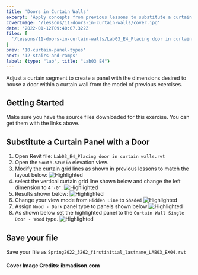 ```yaml
---
title: 'Doors in Curtain Walls'
excerpt: 'Apply concepts from previous lessons to substitute a curtain panel with a door'
coverImage: '/lessons/11-doors-in-curtain-walls/cover.jpg'
date: '2022-01-12T09:40:07.322Z'
files: [
  '/lessons/11-doors-in-curtain-walls/Lab03_E4_Placing door in curtain walls.rvt'
]
prev: '10-curtain-panel-types'
next: '12-stairs-and-ramps'
label: {type: "lab", title: "Lab03 E4"}
---
```


Adjust a curtain segment to create a panel with the dimensions desired to house a door within a curtain wall from the model of previous exercises.

## Getting Started

Make sure you have the source files downloaded for this exercise. You can get them with the links above.

## Substitute a Curtain Panel with a Door

1. Open Revit file: ``Lab03_E4_Placing door in curtain walls.rvt``
2. Open the ``South-Studio`` elevation view.
3. Modify the curtain grid lines as shown in previous lessons to match the layout below:
![Highlighted](/lessons/11-doors-in-curtain-walls/modified-layout.png)
4. select the vertical curtain grid line shown below and change the left dimension to ``4'-0"``:
![Highlighted](/lessons/11-doors-in-curtain-walls/change-dimension.png)
5. Results shown below:
![Highlighted](/lessons/11-doors-in-curtain-walls/result.png)
6. Change your view mode from ``Hidden Line`` to ``Shaded``
![Highlighted](/lessons/11-doors-in-curtain-walls/view-mode.png)
7. Assign ``Wood - Dark`` panel type to panels shown below
![Highlighted](/lessons/11-doors-in-curtain-walls/wood-dark.png)
8. As shown below set the highlighted panel to the ``Curtain Wall Single Door - Wood`` type.
![Highlighted](/lessons/11-doors-in-curtain-walls/door.png)

## Save your file

Save your file as ``Spring2022_3262_firstinitial_lastname_LAB03_EX04.rvt``

#### Cover Image Credits: ibmadison.com